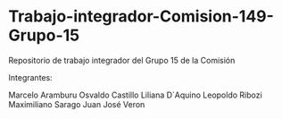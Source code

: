 # Trabajo-integrador-Comision-149-Grupo-15
Repositorio de trabajo integrador del Grupo 15 de la Comisión 

Integrantes:

Marcelo Aramburu
Osvaldo Castillo
Liliana D´Aquino
Leopoldo Ribozi
Maximiliano Sarago
Juan José Veron
